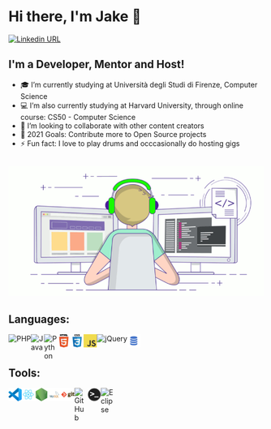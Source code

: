 # Hi there, I'm Jake 👋

[<img alt="Linkedin URL" src="https://img.shields.io/twitter/url?color=blue&label=connect%20with%20me&logo=linkedin&style=for-the-badge&url=https%3A%2F%2Fwww.linkedin.com%2Fin%2Fangelesjacob%2F">](https://linkedin.com/in/angelesjacob)

## I'm a Developer, Mentor and Host!

- 🎓 I’m currently studying at Università degli Studi di Firenze, Computer Science
- 💻 I’m also currently studying at Harvard University, through online course: CS50 - Computer Science
- 👯 I’m looking to collaborate with other content creators
- 🥅 2021 Goals: Contribute more to Open Source projects
- ⚡ Fun fact: I love to play drums and occcasionally do hosting gigs

<br />
<img src="./xcoding.gif">

## Languages:

[<img align="left" alt="PHP" height="26px" src="https://www.vectorlogo.zone/logos/php/php-ar21.svg" />][webdevplaylist]
[<img align="left" alt="Java" width="26px" src="https://www.vectorlogo.zone/logos/java/java-icon.svg" />][webdevplaylist]
[<img align="left" alt="Python" width="26px" src="https://upload.wikimedia.org/wikipedia/commons/c/c3/Python-logo-notext.svg" />][webdevplaylist]
[<img align="left" alt="HTML5" width="26px" src="https://raw.githubusercontent.com/github/explore/80688e429a7d4ef2fca1e82350fe8e3517d3494d/topics/html/html.png" />][webdevplaylist]
[<img align="left" alt="CSS3" width="26px" src="https://raw.githubusercontent.com/github/explore/80688e429a7d4ef2fca1e82350fe8e3517d3494d/topics/css/css.png" />][cssplaylist]
[<img align="left" alt="JavaScript" width="26px" src="https://raw.githubusercontent.com/github/explore/80688e429a7d4ef2fca1e82350fe8e3517d3494d/topics/javascript/javascript.png" />][jsplaylist]
[<img align="left" alt="jQuery" height="26px" src="https://www.vectorlogo.zone/logos/jquery/jquery-icon.svg" />][webdevplaylist]
[<img align="left" alt="SQL" width="26px" src="https://raw.githubusercontent.com/github/explore/80688e429a7d4ef2fca1e82350fe8e3517d3494d/topics/sql/sql.png" />][webdevplaylist]

<br />
<br />

## Tools:

[<img align="left" alt="Visual Studio Code" width="26px" src="https://raw.githubusercontent.com/github/explore/80688e429a7d4ef2fca1e82350fe8e3517d3494d/topics/visual-studio-code/visual-studio-code.png" />][webdevplaylist]
[<img align="left" alt="React" width="26px" src="https://raw.githubusercontent.com/github/explore/80688e429a7d4ef2fca1e82350fe8e3517d3494d/topics/react/react.png" />][reactplaylist]
[<img align="left" alt="Node.js" width="26px" src="https://raw.githubusercontent.com/github/explore/80688e429a7d4ef2fca1e82350fe8e3517d3494d/topics/nodejs/nodejs.png" />][webdevplaylist]
[<img align="left" alt="MySQL" width="26px" src="https://raw.githubusercontent.com/github/explore/80688e429a7d4ef2fca1e82350fe8e3517d3494d/topics/mysql/mysql.png" />][webdevplaylist]
[<img align="left" alt="Git" width="26px" src="https://raw.githubusercontent.com/github/explore/80688e429a7d4ef2fca1e82350fe8e3517d3494d/topics/git/git.png" />][webdevplaylist]
[<img align="left" alt="GitHub" width="26px" src="https://upload.vectorlogo.zone/logos/github/images/c53f393e-9094-4b00-9f76-e489cabbf2a9.svg" />][webdevplaylist]
[<img align="left" alt="Terminal" width="26px" src="https://raw.githubusercontent.com/github/explore/80688e429a7d4ef2fca1e82350fe8e3517d3494d/topics/terminal/terminal.png" />][webdevplaylist]
[<img align="left" alt="Eclipse" width="26px" src="https://icons.iconarchive.com/icons/papirus-team/papirus-apps/256/eclipse-icon.png" />][webdevplaylist]

<br />

<br />

[linkedin]: https://linkedin.com/in/angelesjacob
[webdevplaylist]: #
[jsplaylist]: #
[cssplaylist]: #
[reactplaylist]: #

